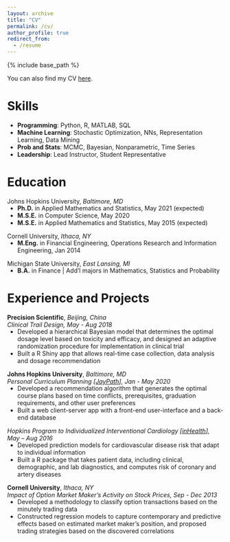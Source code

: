 ```yaml
---
layout: archive
title: "CV"
permalink: /cv/
author_profile: true
redirect_from:
  - /resume
---
```


{% include base_path %}

You can also find my CV <a href="https://longwang-jhu.github.io/files/CV - Long Wang.pdf">here</a>.

Skills
======
<ul>
  <li><b>Programming</b>: Python, R, MATLAB, SQL</li>
  <li><b>Machine Learning</b>: Stochastic Optimization, NNs, Representation Learning, Data Mining</li>
  <li><b>Prob and Stats</b>: MCMC, Bayesian, Nonparametric, Time Series</li>
  <li><b>Leadership</b>: Lead Instructor, Student Representative</li>
</ul>

Education
======
Johns Hopkins University, <i>Baltimore, MD</i>
<ul style="margin-top: -15px">
  <li><b>Ph.D.</b> in Applied Mathematics and Statistics, May 2021 (expected)</li>
  <li><b>M.S.E.</b> in Computer Science, May 2020</li>
  <li><b>M.S.E.</b> in Applied Mathematics and Statistics, May 2015 (expected)</li>
</ul>

Cornell University, <i>Ithaca, NY</i>
<ul style="margin-top: -15px">
  <li><b>M.Eng.</b> in Financial Engineering, Operations Research and Information Engineering, Jan 2014</li>
</ul>

Michigan State University, <i>East Lansing, MI</i>
<ul style="margin-top: -15px">
  <li><b>B.A.</b> in Finance | Add’l majors in Mathematics, Statistics and Probability</li>
</ul>

Experience and Projects
======
<b>Precision Scientific</b>, <i>Beijing, China</i><br>
<i>Clinical Trail Design, May - Aug 2018</i>
<ul style="margin-top: -15px">
  <li>Developed a hierarchical Bayesian model that determines the optimal dosage level based on toxicity and efficacy, and designed an adaptive randomization procedure for implementation in clinical trial</li>
  <li>Built a R Shiny app that allows real-time case collection, data analysis and dosage recommendation</li>
</ul>

<b>Johns Hopkins University</b>, <i>Baltimore, MD</i><br>
<i>Personal Curriculum Planning [<a href="https://github.com/longwangjhu/JayPath">JayPath</a>], Jan - May 2020</i>
<ul style="margin-top: -15px">
  <li>Developed a recommendation algorithm that generates the optimal course plans based on time conflicts, prerequisites, graduation requirements, and other user preferences</li>
  <li>Built a web client-server app with a front-end user-interface and a back-end database</li>
</ul>

<i>Hopkins Program to Individualized Interventional Cardiology [<a href="https://www.hopkinsmedicine.org/inhealth/index.html">inHealth</a>], May – Aug 2016</i>
<ul style="margin-top: -15px">
  <li>Developed prediction models for cardiovascular disease risk that adapt to individual information</li>
  <li>Built a R package that takes patient data, including clinical, demographic, and lab diagnostics, and computes risk of coronary and artery diseases</li>
</ul>

<b>Cornell University</b>, <i>Ithaca, NY</i><br>
<i>Impact of Option Market Maker’s Activity on Stock Prices, Sep - Dec 2013</i>
<ul style="margin-top: -15px">
  <li>Developed a methodology to classify option transactions based on the minutely trading data</li>
  <li>Constructed regression models to capture contemporary and predictive effects based on estimated market maker’s position, and proposed trading strategies based on the discovered correlations</li>
</ul>

<!---
Publications
======
  <ul>{% for post in site.publications %}
    {% include archive-single-cv.html %}
  {% endfor %}</ul>
  
Talks
======
  <ul>{% for post in site.talks %}
    {% include archive-single-talk-cv.html %}
  {% endfor %}</ul>
  
Teaching
======
  <ul>{% for post in site.teaching %}
    {% include archive-single-cv.html %}
  {% endfor %}</ul>

Service and leadership
======
* Currently signed in to 43 different slack teams
--->